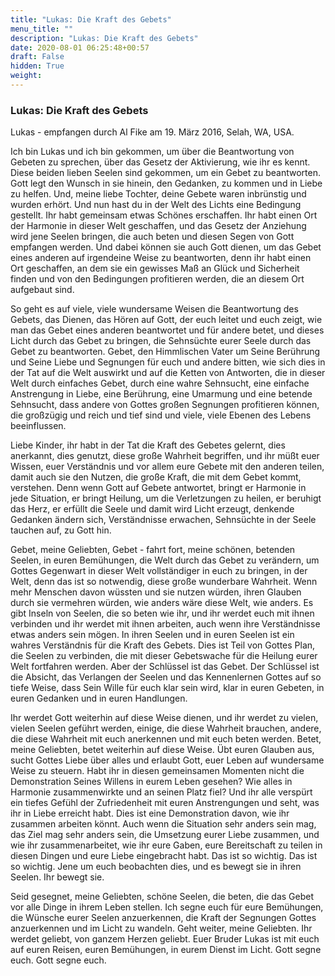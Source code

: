 ```yaml
---
title: "Lukas: Die Kraft des Gebets"
menu_title: ""
description: "Lukas: Die Kraft des Gebets"
date: 2020-08-01 06:25:48+00:57
draft: False
hidden: True
weight:
---
```

### Lukas: Die Kraft des Gebets

Lukas - empfangen durch Al Fike am 19. März 2016, Selah, WA, USA.

Ich bin Lukas und ich bin gekommen, um über die Beantwortung von Gebeten zu sprechen, über das Gesetz der Aktivierung, wie ihr es kennt. Diese beiden lieben Seelen sind gekommen, um ein Gebet zu beantworten. Gott legt den Wunsch in sie hinein, den Gedanken, zu kommen und in Liebe zu helfen. Und, meine liebe Tochter, deine Gebete waren inbrünstig und wurden erhört. Und nun hast du in der Welt des Lichts eine Bedingung gestellt. Ihr habt gemeinsam etwas Schönes erschaffen. Ihr habt einen Ort der Harmonie in dieser Welt geschaffen, und das Gesetz der Anziehung wird jene Seelen bringen, die auch beten und diesen Segen von Gott empfangen werden. Und dabei können sie auch Gott dienen, um das Gebet eines anderen auf irgendeine Weise zu beantworten, denn ihr habt einen Ort geschaffen, an dem sie ein gewisses Maß an Glück und Sicherheit finden und von den Bedingungen profitieren werden, die an diesem Ort aufgebaut sind.

So geht es auf viele, viele wundersame Weisen die Beantwortung des Gebets, das Dienen, das Hören auf Gott, der euch leitet und euch zeigt, wie man das Gebet eines anderen beantwortet und für andere betet, und dieses Licht durch das Gebet zu bringen, die Sehnsüchte eurer Seele durch das Gebet zu beantworten. Gebet, den Himmlischen Vater um Seine Berührung und Seine Liebe und Segnungen für euch und andere bitten, wie sich dies in der Tat auf die Welt auswirkt und auf die Ketten von Antworten, die in dieser Welt durch einfaches Gebet, durch eine wahre Sehnsucht, eine einfache Anstrengung in Liebe, eine Berührung, eine Umarmung und eine betende Sehnsucht, dass andere von Gottes großen Segnungen profitieren können, die großzügig und reich und tief sind und viele, viele Ebenen des Lebens beeinflussen.

Liebe Kinder, ihr habt in der Tat die Kraft des Gebetes gelernt, dies anerkannt, dies genutzt, diese große Wahrheit begriffen, und ihr müßt euer Wissen, euer Verständnis und vor allem eure Gebete mit den anderen teilen, damit auch sie den Nutzen, die große Kraft, die mit dem Gebet kommt, verstehen. Denn wenn Gott auf Gebete antwortet, bringt er Harmonie in jede Situation, er bringt Heilung, um die Verletzungen zu heilen, er beruhigt das Herz, er erfüllt die Seele und damit wird Licht erzeugt, denkende Gedanken ändern sich, Verständnisse erwachen, Sehnsüchte in der Seele tauchen auf, zu Gott hin.

Gebet, meine Geliebten, Gebet - fahrt fort, meine schönen, betenden Seelen, in euren Bemühungen, die Welt durch das Gebet zu verändern, um Gottes Gegenwart in dieser Welt vollständiger in euch zu bringen, in der Welt, denn das ist so notwendig, diese große wunderbare Wahrheit. Wenn mehr Menschen davon wüssten und sie nutzen würden, ihren Glauben durch sie vermehren würden, wie anders wäre diese Welt, wie anders. Es gibt Inseln von Seelen, die so beten wie ihr, und ihr werdet euch mit ihnen verbinden und ihr werdet mit ihnen arbeiten, auch wenn ihre Verständnisse etwas anders sein mögen. In ihren Seelen und in euren Seelen ist ein wahres Verständnis für die Kraft des Gebets. Dies ist Teil von Gottes Plan, die Seelen zu verbinden, die mit dieser Gebetswache für die Heilung eurer Welt fortfahren werden. Aber der Schlüssel ist das Gebet. Der Schlüssel ist die Absicht, das Verlangen der Seelen und das Kennenlernen Gottes auf so tiefe Weise, dass Sein Wille für euch klar sein wird, klar in euren Gebeten, in euren Gedanken und in euren Handlungen.

Ihr werdet Gott weiterhin auf diese Weise dienen, und ihr werdet zu vielen, vielen Seelen geführt werden, einige, die diese Wahrheit brauchen, andere, die diese Wahrheit mit euch anerkennen und mit euch beten werden. Betet, meine Geliebten, betet weiterhin auf diese Weise. Übt euren Glauben aus, sucht Gottes Liebe über alles und erlaubt Gott, euer Leben auf wundersame Weise zu steuern. Habt ihr in diesen gemeinsamen Momenten nicht die Demonstration Seines Willens in eurem Leben gesehen? Wie alles in Harmonie zusammenwirkte und an seinen Platz fiel? Und ihr alle verspürt ein tiefes Gefühl der Zufriedenheit mit euren Anstrengungen und seht, was ihr in Liebe erreicht habt. Dies ist eine Demonstration davon, wie ihr zusammen arbeiten könnt. Auch wenn die Situation sehr anders sein mag, das Ziel mag sehr anders sein, die Umsetzung eurer Liebe zusammen, und wie ihr zusammenarbeitet, wie ihr eure Gaben, eure Bereitschaft zu teilen in diesen Dingen und eure Liebe eingebracht habt. Das ist so wichtig. Das ist so wichtig. Jene um euch beobachten dies, und es bewegt sie in ihren Seelen. Ihr bewegt sie.

Seid gesegnet, meine Geliebten, schöne Seelen, die beten, die das Gebet vor alle Dinge in ihrem Leben stellen. Ich segne euch für eure Bemühungen, die Wünsche eurer Seelen anzuerkennen, die Kraft der Segnungen Gottes anzuerkennen und im Licht zu wandeln. Geht weiter, meine Geliebten. Ihr werdet geliebt, von ganzem Herzen geliebt. Euer Bruder Lukas ist mit euch auf euren Reisen, euren Bemühungen, in eurem Dienst im Licht. Gott segne euch. Gott segne euch.
